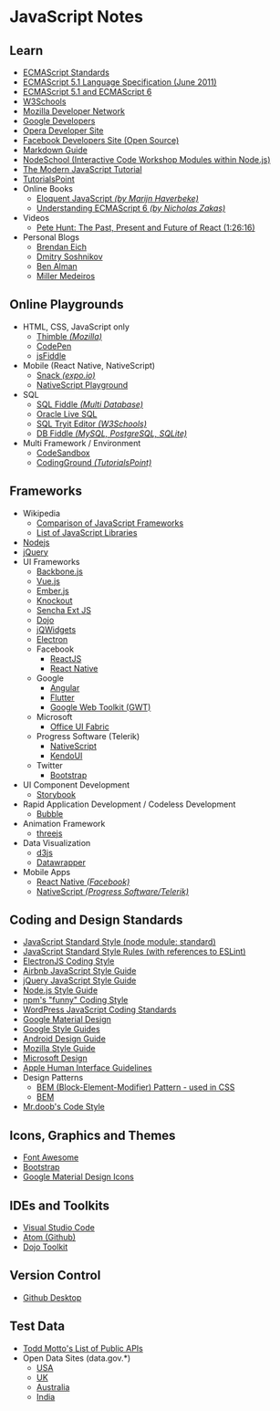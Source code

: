 # JavaScript Notes

## Learn
* [ECMAScript Standards](https://developer.mozilla.org/en-US/docs/Web/JavaScript/Language_Resources)
* [ECMAScript 5.1 Language Specification (June 2011)](https://www.ecma-international.org/ecma-262/5.1/)
* [ECMAScript 5.1 and ECMAScript 6](http://bguiz.github.io/js-standards)
* [W3Schools](https://www.w3schools.com/)
* [Mozilla Developer Network](https://developer.mozilla.org/en-US/docs/Web/JavaScript)
* [Google Developers](https://developers.google.com/web/)
* [Opera Developer Site](https://dev.opera.com/)
* [Facebook Developers Site (Open Source)](https://developers.facebook.com/products#open-source)
* [Markdown Guide](https://guides.github.com/features/mastering-markdown/)
* [NodeSchool (Interactive Code Workshop Modules within Node.js)](https://nodeschool.io/)
* [The Modern JavaScript Tutorial](https://javascript.info/)
* [TutorialsPoint](https://www.tutorialspoint.com)
* Online Books
  * [Eloquent JavaScript _(by Marijn Haverbeke)_](http://eloquentjavascript.net/)
  * [Understanding ECMAScript 6 _(by Nicholas Zakas)_](https://leanpub.com/understandinges6/read)
* Videos
  * [Pete Hunt: The Past, Present and Future of React (1:26:16)](https://www.youtube.com/watch?v=xj_w35T6xCw)
* Personal Blogs
  * [Brendan Eich](https://brendaneich.com/)
  * [Dmitry Soshnikov](http://dmitrysoshnikov.com/)
  * [Ben Alman](http://benalman.com)
  * [Miller Medeiros](http://blog.millermedeiros.com/)

## Online Playgrounds
* HTML, CSS, JavaScript only
  * [Thimble _(Mozilla)_](https://thimble.mozilla.org)
  * [CodePen](https://codepen.io/)
  * [jsFiddle](https://jsfiddle.net/)
* Mobile (React Native, NativeScript) 
  * [Snack _(expo.io)_](https://snack.expo.io/)
  * [NativeScript Playground](https://play.nativescript.org/)
* SQL
  * [SQL Fiddle _(Multi Database)_](http://sqlfiddle.com/)
  * [Oracle Live SQL](https://livesql.oracle.com)
  * [SQL Tryit Editor _(W3Schools)_](https://www.w3schools.com/sql/trysql.asp?filename=trysql_select_all)
  * [DB Fiddle _(MySQL, PostgreSQL, SQLite)_](https://www.db-fiddle.com/)
* Multi Framework / Environment
  * [CodeSandbox](https://codesandbox.io/)
  * [CodingGround _(TutorialsPoint)_](https://www.tutorialspoint.com/codingground.htm)

## Frameworks
* Wikipedia
  * [Comparison of JavaScript Frameworks](https://en.wikipedia.org/wiki/Comparison_of_JavaScript_frameworks)
  * [List of JavaScript Libraries](https://en.wikipedia.org/wiki/List_of_JavaScript_libraries)
* [Nodejs](https://nodejs.org/en/)
* [jQuery](https://jquery.org/)
* UI Frameworks
  * [Backbone.js](http://backbonejs.org/)
  * [Vue.js](https://vuejs.org/)
  * [Ember.js](https://www.emberjs.com/)
  * [Knockout](http://knockoutjs.com/)
  * [Sencha Ext JS](https://www.sencha.com/products/extjs)
  * [Dojo](https://dojo.io/)
  * [jQWidgets](https://www.jqwidgets.com/)
  * [Electron](https://electronjs.org/)
  * Facebook
    * [ReactJS](https://reactjs.org/)
    * [React Native](https://facebook.github.io/react-native/)
  * Google
    * [Angular](https://angular.io/)
    * [Flutter](https://flutter.io)
    * [Google Web Toolkit (GWT)](http://www.gwtproject.org/)
  * Microsoft
    * [Office UI Fabric](https://developer.microsoft.com/en-us/fabric)
  * Progress Software (Telerik)
    * [NativeScript](https://www.nativescript.org/)
    * [KendoUI](https://www.progress.com/kendo-ui)
  * Twitter
    * [Bootstrap](https://getbootstrap.com/)
* UI Component Development
  * [Storybook](https://storybook.js.org/)
* Rapid Application Development / Codeless Development
  * [Bubble](https://bubble.is)
* Animation Framework
  * [threejs](https://threejs.org/)
* Data Visualization
  * [d3js](https://d3js.org/)
  * [Datawrapper](https://www.datawrapper.de/)
* Mobile Apps
  * [React Native _(Facebook)_](https://facebook.github.io/react-native/)
  * [NativeScript _(Progress Software/Telerik)_](https://www.nativescript.org/)

## Coding and Design Standards
* [JavaScript Standard Style (node module: standard)](https://www.npmjs.com/package/standard)
* [JavaScript Standard Style Rules (with references to ESLint)](https://github.com/standard/standard/blob/b6919b47573ec6940eb8eee36d8d16969ff46103/RULES.md)
* [ElectronJS Coding Style](https://electronjs.org/docs/development/coding-style)
* [Airbnb JavaScript Style Guide](https://github.com/airbnb/javascript)
* [jQuery JavaScript Style Guide](https://contribute.jquery.org/style-guide/js/)
* [Node.js Style Guide](https://github.com/felixge/node-style-guide)
* [npm's "funny" Coding Style](https://docs.npmjs.com/misc/coding-style)
* [WordPress JavaScript Coding Standards](https://make.wordpress.org/core/handbook/best-practices/coding-standards/javascript/)
* [Google Material Design](https://material.io/)
* [Google Style Guides](https://google.github.io/styleguide/)
* [Android Design Guide](https://developer.android.com/design/)
* [Mozilla Style Guide](https://www.mozilla.org/en-US/styleguide/)
* [Microsoft Design](https://www.microsoft.com/design/)
* [Apple Human Interface Guidelines](https://developer.apple.com/design/human-interface-guidelines/)
* Design Patterns
  * [BEM (Block-Element-Modifier) Pattern - used in CSS](http://getbem.com/)
  * [BEM](hAirttps://en.bem.info/)
* [Mr.doob's Code Style](https://github.com/mrdoob/three.js/wiki/Mr.doob%27s-Code-Style%E2%84%A2)

## Icons, Graphics and Themes
* [Font Awesome](https://fontawesome.com/)
* [Bootstrap](https://themes.getbootstrap.com/)
* [Google Material Design Icons](https://material.io/tools/icons/)

## IDEs and Toolkits
* [Visual Studio Code](https://code.visualstudio.com/)
* [Atom (Github)](https://atom.io/)
* [Dojo Toolkit](https://dojotoolkit.org/)

## Version Control
* [Github Desktop](https://desktop.github.com/)

## Test Data
* [Todd Motto's List of Public APIs](https://github.com/toddmotto/public-apis)
* Open Data Sites (data.gov.*)
  * [USA](https://www.data.gov/)
  * [UK](https://data.gov.uk/)
  * [Australia](https://data.gov.au/)
  * [India](https://data.gov.in/)
